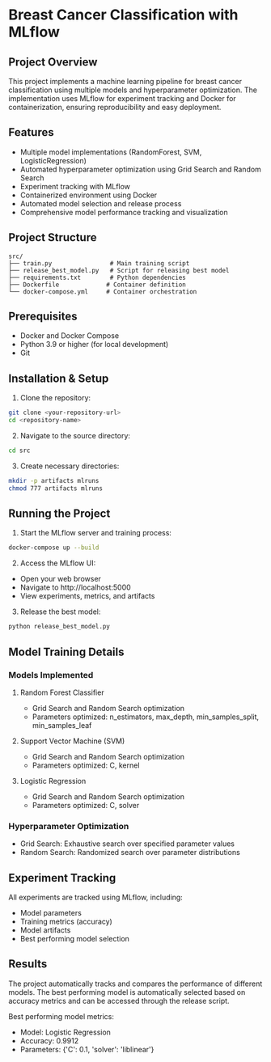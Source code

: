 # Breast Cancer Classification with MLflow

## Project Overview
This project implements a machine learning pipeline for breast cancer classification using multiple models and hyperparameter optimization. The implementation uses MLflow for experiment tracking and Docker for containerization, ensuring reproducibility and easy deployment.

## Features
- Multiple model implementations (RandomForest, SVM, LogisticRegression)
- Automated hyperparameter optimization using Grid Search and Random Search
- Experiment tracking with MLflow
- Containerized environment using Docker
- Automated model selection and release process
- Comprehensive model performance tracking and visualization

## Project Structure
```
src/
├── train.py                # Main training script
├── release_best_model.py   # Script for releasing best model
├── requirements.txt        # Python dependencies
├── Dockerfile             # Container definition
└── docker-compose.yml     # Container orchestration
```

## Prerequisites
- Docker and Docker Compose
- Python 3.9 or higher (for local development)
- Git

## Installation & Setup

1. Clone the repository:
```bash
git clone <your-repository-url>
cd <repository-name>
```

2. Navigate to the source directory:
```bash
cd src
```

3. Create necessary directories:
```bash
mkdir -p artifacts mlruns
chmod 777 artifacts mlruns
```

## Running the Project

1. Start the MLflow server and training process:
```bash
docker-compose up --build
```

2. Access the MLflow UI:
- Open your web browser
- Navigate to http://localhost:5000
- View experiments, metrics, and artifacts

3. Release the best model:
```bash
python release_best_model.py
```

## Model Training Details

### Models Implemented
1. Random Forest Classifier
   - Grid Search and Random Search optimization
   - Parameters optimized: n_estimators, max_depth, min_samples_split, min_samples_leaf

2. Support Vector Machine (SVM)
   - Grid Search and Random Search optimization
   - Parameters optimized: C, kernel

3. Logistic Regression
   - Grid Search and Random Search optimization
   - Parameters optimized: C, solver

### Hyperparameter Optimization
- Grid Search: Exhaustive search over specified parameter values
- Random Search: Randomized search over parameter distributions

## Experiment Tracking

All experiments are tracked using MLflow, including:
- Model parameters
- Training metrics (accuracy)
- Model artifacts
- Best performing model selection

## Results

The project automatically tracks and compares the performance of different models. The best performing model is automatically selected based on accuracy metrics and can be accessed through the release script.

Best performing model metrics:
- Model: Logistic Regression
- Accuracy: 0.9912
- Parameters: {'C': 0.1, 'solver': 'liblinear'}

